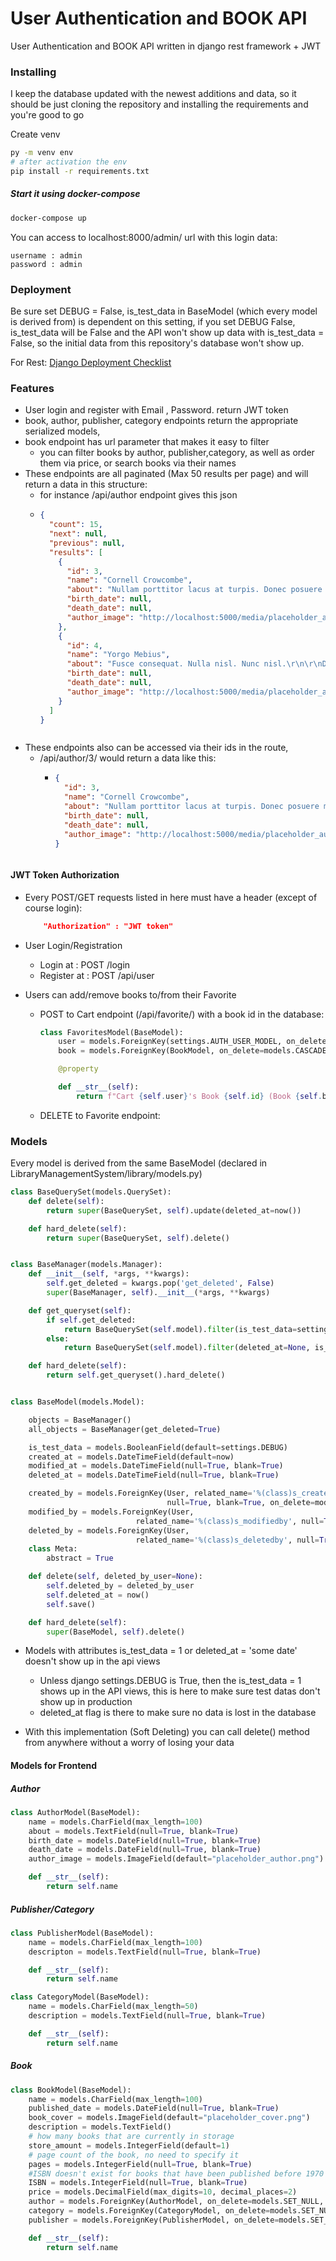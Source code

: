 # User Authentication and BOOK API

User Authentication and BOOK API written in django rest framework + JWT

### Installing

I keep the database updated with the newest additions and data, so it should be just cloning the repository and installing the requirements and you're good to go

Create venv

```bash
py -m venv env
# after activation the env
pip install -r requirements.txt
```

##### Start it using docker-compose

```bash
docker-compose up
```

You can access to localhost:8000/admin/ url with this login data:

```
username : admin
password : admin
```

### Deployment

Be sure set DEBUG = False, is_test_data in BaseModel (which every model is derived from) is dependent on this setting, if you set DEBUG False, is_test_data will be False and the API won't show up data with is_test_data = False, so the initial data from this repository's database won't show up.

For Rest:
[Django Deployment Checklist](https://docs.djangoproject.com/en/3.1/howto/deployment/checklist/)

### Features
- User login and register with Email , Password. 
  return JWT token
- book, author, publisher, category endpoints return the appropriate serialized models,
- book endpoint has url parameter that makes it easy to filter
  - you can filter books by author, publisher,category, as well as order them via price, or search books via their names
- These endpoints are all paginated (Max 50 results per page) and will return a data in this structure:
  - for instance /api/author endpoint gives this json
  - ```json
    {
      "count": 15,
      "next": null,
      "previous": null,
      "results": [
        {
          "id": 3,
          "name": "Cornell Crowcombe",
          "about": "Nullam porttitor lacus at turpis. Donec posuere metus vitae ipsum. Aliquam non mauris.\r\n\r\nMorbi non lectus. Aliquam sit amet diam in magna bibendum imperdiet. Nullam orci pede, venenatis non, sodales sed, tincidunt eu, felis.\r\n\r\nFusce posuere felis sed lacus. Morbi sem mauris, laoreet ut, rhoncus aliquet, pulvinar sed, nisl. Nunc rhoncus dui vel sem.\r\n\r\nSed sagittis. Nam congue, risus semper porta volutpat, quam pede lobortis ligula, sit amet eleifend pede libero quis orci. Nullam molestie nibh in lectus.",
          "birth_date": null,
          "death_date": null,
          "author_image": "http://localhost:5000/media/placeholder_author.png"
        },
        {
          "id": 4,
          "name": "Yorgo Mebius",
          "about": "Fusce consequat. Nulla nisl. Nunc nisl.\r\n\r\nDuis bibendum, felis sed interdum venenatis, turpis enim blandit mi, in porttitor pede justo eu massa. Donec dapibus. Duis at velit eu est congue elementum.\r\n\r\nIn hac habitasse platea dictumst. Morbi vestibulum, velit id pretium iaculis, diam erat fermentum justo, nec condimentum neque sapien placerat ante. Nulla justo.\r\n\r\nAliquam quis turpis eget elit sodales scelerisque. Mauris sit amet eros. Suspendisse accumsan tortor quis turpis.\r\n\r\nSed ante. Vivamus tortor. Duis mattis egestas metus.",
          "birth_date": null,
          "death_date": null,
          "author_image": "http://localhost:5000/media/placeholder_author.png"
        }
      ]
    }
    ```
  ```

  ```
- These endpoints also can be accessed via their ids in the route,
  - /api/author/3/ would return a data like this:
    - ```json
      {
        "id": 3,
        "name": "Cornell Crowcombe",
        "about": "Nullam porttitor lacus at turpis. Donec posuere metus vitae ipsum. Aliquam non mauris.\r\n\r\nMorbi non lectus. Aliquam sit amet diam in magna bibendum imperdiet. Nullam orci pede, venenatis non, sodales sed, tincidunt eu, felis.\r\n\r\nFusce posuere felis sed lacus. Morbi sem mauris, laoreet ut, rhoncus aliquet, pulvinar sed, nisl. Nunc rhoncus dui vel sem.\r\n\r\nSed sagittis. Nam congue, risus semper porta volutpat, quam pede lobortis ligula, sit amet eleifend pede libero quis orci. Nullam molestie nibh in lectus.",
        "birth_date": null,
        "death_date": null,
        "author_image": "http://localhost:5000/media/placeholder_author.png"
      }
      ```
    ```

    ```

#### JWT Token Authorization

- Every POST/GET requests listed in here must have a header (except of course login):
  ```json
      "Authorization" : "JWT token"
  ```
- User Login/Registration

  - Login at : POST /login
  - Register at : POST /api/user

- Users can add/remove books to/from their Favorite
  - POST to Cart endpoint (/api/favorite/) with a book id in the database:
    ```py
    class FavoritesModel(BaseModel):
        user = models.ForeignKey(settings.AUTH_USER_MODEL, on_delete=models.CASCADE)
        book = models.ForeignKey(BookModel, on_delete=models.CASCADE)

        @property

        def __str__(self):
            return f"Cart {self.user}'s Book {self.id} (Book {self.book})"
    ```
  - DELETE to Favorite endpoint:

### Models

Every model is derived from the same BaseModel (declared in LibraryManagementSystem/library/models.py)

```py
class BaseQuerySet(models.QuerySet):
    def delete(self):
        return super(BaseQuerySet, self).update(deleted_at=now())

    def hard_delete(self):
        return super(BaseQuerySet, self).delete()


class BaseManager(models.Manager):
    def __init__(self, *args, **kwargs):
        self.get_deleted = kwargs.pop('get_deleted', False)
        super(BaseManager, self).__init__(*args, **kwargs)

    def get_queryset(self):
        if self.get_deleted:
            return BaseQuerySet(self.model).filter(is_test_data=settings.DEBUG)
        else:
            return BaseQuerySet(self.model).filter(deleted_at=None, is_test_data=settings.DEBUG)

    def hard_delete(self):
        return self.get_queryset().hard_delete()


class BaseModel(models.Model):

    objects = BaseManager()
    all_objects = BaseManager(get_deleted=True)

    is_test_data = models.BooleanField(default=settings.DEBUG)
    created_at = models.DateTimeField(default=now)
    modified_at = models.DateTimeField(null=True, blank=True)
    deleted_at = models.DateTimeField(null=True, blank=True)

    created_by = models.ForeignKey(User, related_name='%(class)s_createdby',
                                   null=True, blank=True, on_delete=models.SET_NULL)
    modified_by = models.ForeignKey(User,
                            related_name='%(class)s_modifiedby', null=True, blank=True, on_delete=models.SET_NULL)
    deleted_by = models.ForeignKey(User,
                            related_name='%(class)s_deletedby', null=True, blank=True, on_delete=models.SET_NULL)
    class Meta:
        abstract = True

    def delete(self, deleted_by_user=None):
        self.deleted_by = deleted_by_user
        self.deleted_at = now()
        self.save()

    def hard_delete(self):
        super(BaseModel, self).delete()
```

- Models with attributes is_test_data = 1 or deleted_at = 'some date' doesn't show up in the api views

  - Unless django settings.DEBUG is True, then the is_test_data = 1 shows up in the API views, this is here to make sure test datas don't show up in production
  - deleted_at flag is there to make sure no data is lost in the database

- With this implementation (Soft Deleting) you can call delete() method from anywhere without a worry of losing your data

#### Models for Frontend

##### Author

```py
class AuthorModel(BaseModel):
    name = models.CharField(max_length=100)
    about = models.TextField(null=True, blank=True)
    birth_date = models.DateField(null=True, blank=True)
    death_date = models.DateField(null=True, blank=True)
    author_image = models.ImageField(default="placeholder_author.png")

    def __str__(self):
        return self.name
```

##### Publisher/Category

```py
class PublisherModel(BaseModel):
    name = models.CharField(max_length=100)
    descripton = models.TextField(null=True, blank=True)

    def __str__(self):
        return self.name

class CategoryModel(BaseModel):
    name = models.CharField(max_length=50)
    description = models.TextField(null=True, blank=True)

    def __str__(self):
        return self.name
```

##### Book

```py
class BookModel(BaseModel):
    name = models.CharField(max_length=100)
    published_date = models.DateField(null=True, blank=True)
    book_cover = models.ImageField(default="placeholder_cover.png")
    description = models.TextField()
    # how many books that are currently in storage
    store_amount = models.IntegerField(default=1)
    # page count of the book, no need to specify it
    pages = models.IntegerField(null=True, blank=True)
    #ISBN doesn't exist for books that have been published before 1970
    ISBN = models.IntegerField(null=True, blank=True)
    price = models.DecimalField(max_digits=10, decimal_places=2)
    author = models.ForeignKey(AuthorModel, on_delete=models.SET_NULL, null=True, blank=True)
    category = models.ForeignKey(CategoryModel, on_delete=models.SET_NULL, null=True, blank=True)
    publisher = models.ForeignKey(PublisherModel, on_delete=models.SET_NULL, null=True, blank=True)

    def __str__(self):
        return self.name
```
